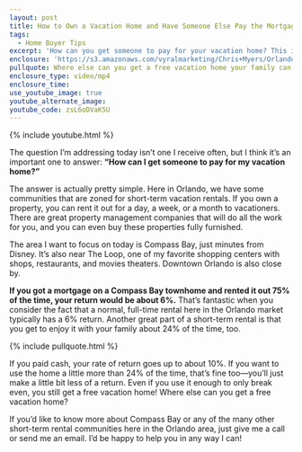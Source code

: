 ```yaml
---
layout: post
title: How to Own a Vacation Home and Have Someone Else Pay the Mortgage
tags:
  - Home Buyer Tips
excerpt: 'How can you get someone to pay for your vacation home? This is a question people don’t ask enough, but should.'
enclosure: 'https://s3.amazonaws.com/vyralmarketing/Chris+Myers/Orlando+Property+Group+Vacation+Homes.mp4'
pullquote: Where else can you get a free vacation home your family can actually use?
enclosure_type: video/mp4
enclosure_time:
use_youtube_image: true
youtube_alternate_image:
youtube_code: zsL6oDVaK5U
---
```



{% include youtube.html %}

The question I’m addressing today isn’t one I receive often, but I think it’s an important one to answer: **“How can I get someone to pay for my vacation home?”**

The answer is actually pretty simple. Here in Orlando, we have some communities that are zoned for short-term vacation rentals. If you own a property, you can rent it out for a day, a week, or a month to vacationers. There are great property management companies that will do all the work for you, and you can even buy these properties fully furnished.

The area I want to focus on today is Compass Bay, just minutes from Disney. It’s also near The Loop, one of my favorite shopping centers with shops, restaurants, and movies theaters. Downtown Orlando is also close by.

**If you got a mortgage on a Compass Bay townhome and rented it out 75% of the time, your return would be about 6%.** That’s fantastic when you consider the fact that a normal, full-time rental here in the Orlando market typically has a 6% return. Another great part of a short-term rental is that you get to enjoy it with your family about 24% of the time, too.

{% include pullquote.html %}

If you paid cash, your rate of return goes up to about 10%. If you want to use the home a little more than 24% of the time, that’s fine too—you’ll just make a little bit less of a return. Even if you use it enough to only break even, you still get a free vacation home! Where else can you get a free vacation home?

If you’d like to know more about Compass Bay or any of the many other short-term rental communities here in the Orlando area, just give me a call or send me an email. I’d be happy to help you in any way I can!